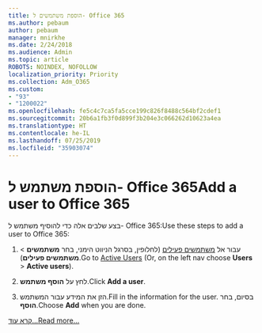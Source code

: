 ```yaml
---
title: הוספת משתמשים ל- Office 365
ms.author: pebaum
author: pebaum
manager: mnirkhe
ms.date: 2/24/2018
ms.audience: Admin
ms.topic: article
ROBOTS: NOINDEX, NOFOLLOW
localization_priority: Priority
ms.collection: Adm_O365
ms.custom:
- "93"
- "1200022"
ms.openlocfilehash: fe5c4c7ca5fa5cce199c826f8488c564bf2cdef1
ms.sourcegitcommit: 20b6a1fb3f0d899f3b204e3c066262d10623a4ea
ms.translationtype: HT
ms.contentlocale: he-IL
ms.lasthandoff: 07/25/2019
ms.locfileid: "35903074"
---
```

# <a name="add-a-user-to-office-365"></a><span data-ttu-id="f0b6e-102">הוספת משתמש ל- Office 365</span><span class="sxs-lookup"><span data-stu-id="f0b6e-102">Add a user to Office 365</span></span>

<span data-ttu-id="f0b6e-103">בצע שלבים אלה כדי להוסיף משתמש ל- Office 365:</span><span class="sxs-lookup"><span data-stu-id="f0b6e-103">Use these steps to add a user to Office 365:</span></span>
  
1. <span data-ttu-id="f0b6e-104">עבור אל [משתמשים פעילים](https://admin.microsoft.com/Adminportal/Home?source=applauncher#/users) (לחלופין, בסרגל הניווט הימני, בחר **משתמשים** \> **משתמשים פעילים**).</span><span class="sxs-lookup"><span data-stu-id="f0b6e-104">Go to [Active Users](https://admin.microsoft.com/Adminportal/Home?source=applauncher#/users) (Or, on the left nav choose **Users** \> **Active users**).</span></span>

2. <span data-ttu-id="f0b6e-105">לחץ על **הוסף משתמש**.</span><span class="sxs-lookup"><span data-stu-id="f0b6e-105">Click **Add a user**.</span></span>

3. <span data-ttu-id="f0b6e-106">הזן את המידע עבור המשתמש.</span><span class="sxs-lookup"><span data-stu-id="f0b6e-106">Fill in the information for the user.</span></span> <span data-ttu-id="f0b6e-107">בסיום, בחר **הוסף**.</span><span class="sxs-lookup"><span data-stu-id="f0b6e-107">Choose **Add** when you are done.</span></span>

[<span data-ttu-id="f0b6e-108">קרא עוד...</span><span class="sxs-lookup"><span data-stu-id="f0b6e-108">Read more...</span></span>](https://support.office.com/article/1970f7d6-03b5-442f-b385-5880b9c256ec)
  